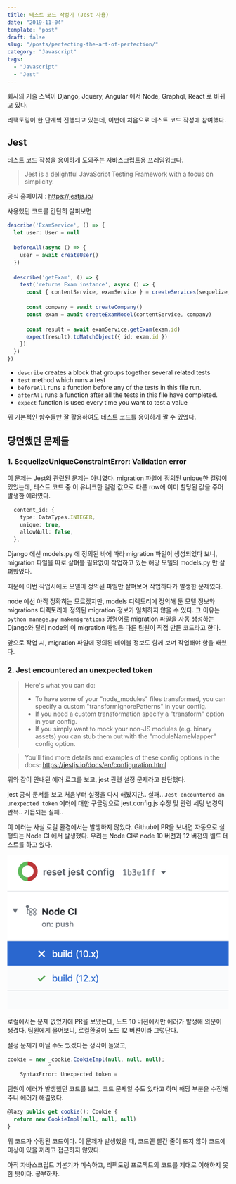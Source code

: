 ```yaml
---
title: 테스트 코드 작성기 (Jest 사용)
date: "2019-11-04"
template: "post"
draft: false
slug: "/posts/perfecting-the-art-of-perfection/"
category: "Javascript"
tags:
  - "Javascript"
  - "Jest"
---
```


회사의 기술 스택이 Django, Jquery, Angular 에서 Node, Graphql, React 로 바뀌고 있다.

리팩토링이 한 단계씩 진행되고 있는데, 이번에 처음으로 테스트 코드 작성에 참여했다.

## __Jest__

테스트 코드 작성을 용이하게 도와주는 자바스크립트용 프레임워크다.

> Jest is a delightful JavaScript Testing Framework with a focus on simplicity.

공식 홈페이지 : https://jestjs.io/

사용했던 코드를 간단히 살펴보면

```typescript
describe('ExamService', () => {
  let user: User = null

  beforeAll(async () => {
    user = await createUser()
  })

  describe('getExam', () => {
    test('returns Exam instance', async () => {
      const { contentService, examService } = createServices(sequelize, user)

      const company = await createCompany()
      const exam = await createExamModel(contentService, company)

      const result = await examService.getExam(exam.id)
      expect(result).toMatchObject({ id: exam.id })
    })
  })
})
```

- `describe` creates a block that groups together several related tests
- `test` method which runs a test
- `beforeAll` runs a function before any of the tests in this file run.
- `afterAll` runs a function after all the tests in this file have completed.
- `expect` function is used every time you want to test a value

위 기본적인 함수들만 잘 활용하여도 테스트 코드를 용이하게 짤 수 있었다.

## __당면했던 문제들__

### 1. SequelizeUniqueConstraintError: Validation error

이 문제는 Jest와 관련된 문제는 아니였다.
migration 파일에 정의된 unique한 컬럼이 있었는데, 테스트 코드 중 이 유니크한 컬럼 값으로 다른 row에 이미 할당된 값을 주어 발생한 에러였다.

```typescript
  content_id: {
    type: DataTypes.INTEGER,
    unique: true,
    allowNull: false,
  },
```

Django 에선 models.py 에 정의된 바에 따라 migration 파일이 생성되었다 보니,
migration 파일을 따로 살펴볼 필요없이 작업하고 있는 해당 모델의 models.py 만 살펴봤었다.

때문에 이번 작업시에도 모델이 정의된 파일만 살펴보며 작업하다가 발생한 문제였다.

node 에선 아직 정확히는 모르겠지만, models 디렉토리에 정의해 둔 모델 정보와
migrations 디렉토리에 정의된 migration 정보가 일치하지 않을 수 있다.
그 이유는 `python manage.py makemigrations` 명령어로 migration 파일을 자동 생성하는 Django와 달리 node의 이 migration 파일은 다른 팀원이 직접 만든 코드라고 한다.

앞으로 작업 시, migration 파일에 정의된 테이블 정보도 함께 보며 작업해야 함을 배웠다.

### 2. Jest encountered an unexpected token

>Here's what you can do:
>- To have some of your "node_modules" files transformed, you can specify a custom "transformIgnorePatterns" in your config.
>- If you need a custom transformation specify a "transform" option in your config.
>- If you simply want to mock your non-JS modules (e.g. binary assets) you can stub them out with the "moduleNameMapper" config option.

> You'll find more details and examples of these config options in the docs: https://jestjs.io/docs/en/configuration.html

위와 같이 안내된 에러 로그를 보고, jest 관련 설정 문제라고 판단했다.

jest 공식 문서를 보고 처음부터 설정을 다시 해봤지만.. 실패..
`Jest encountered an unexpected token` 에러에 대한 구글링으로 jest.config.js 수정 및 관련 세팅 변경의 반복.. 거듭되는 실패..

이 에러는 사실 로컬 환경에서는 발생하지 않았다.
Github에 PR을 보내면 자동으로 실행되는 Node CI 에서 발생했다.
우리는 Node CI로 node 10 버젼과 12 버젼의 빌드 테스트를 하고 있다.

![](/static/media/nodeCI.png)

로컬에서는 문제 없었기에 PR을 보냈는데,
노드 10 버젼에서만 에러가 발생해 의문이 생겼다.
팀원에게 물어보니, 로컬환경이 노드 12 버젼이라 그렇단다.

설정 문제가 아닐 수도 있겠다는 생각이 들었고,

```typescript
cookie = new _cookie.CookieImpl(null, null, null);
             ^
    SyntaxError: Unexpected token =
```

팀원이 에러가 발생했던 코드를 보고, 코드 문제일 수도 있다고 하며 해당 부분을 수정해주니 에러가 해결됐다.

```typescript
@lazy public get cookie(): Cookie {
  return new CookieImpl(null, null, null)
}
```

위 코드가 수정된 코드이다.
이 문제가 발생했을 때, 코드엔 빨간 줄이 뜨지 않아 코드에 이상이 있을 꺼라고 접근하지 않았다.

아직 자바스크립트 기본기가 미숙하고, 리팩토링 프로젝트의 코드를 제대로 이해하지 못한 탓이다.
공부하자.
